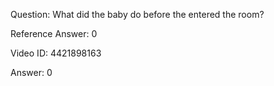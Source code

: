 Question: What did the baby do before the entered the room?

Reference Answer: 0

Video ID: 4421898163

Answer: 0

